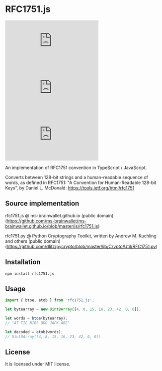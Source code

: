 # RFC1751.js

[![npm](https://img.shields.io/npm/v/rfc1751.js?style=flat-square)](https://www.npmjs.com/package/rfc1751.js)
[![npm bundle size](https://img.shields.io/bundlephobia/min/rfc1751.js?style=flat-square)](https://www.npmjs.com/package/rfc1751.js)
![David](https://img.shields.io/david/mizvyt/rfc1751.js?style=flat-square)

An implementation of RFC1751 convention in TypeScript / JavaScript.

Converts between 128-bit strings and a human-readable
sequence of words, as defined in RFC1751: "A Convention for
Human-Readable 128-bit Keys", by Daniel L. McDonald:
https://tools.ietf.org/html/rfc1751

## Source implementation

rfc1751.js @ ms-brainwallet.github.io (public domain)
(https://github.com/ms-brainwallet/ms-brainwallet.github.io/blob/master/js/rfc1751.js)

rfc1751.py @ Python Cryptography Toolkit, written by Andrew M. Kuchling and others (public domain)
(https://github.com/dlitz/pycrypto/blob/master/lib/Crypto/Util/RFC1751.py)

## Installation

```
npm install rfc1751.js
```

## Usage

``` javascript
import { btoe, etob } from 'rfc1751.js';

let bytearray = new Uint8Array([4, 8, 15, 16, 23, 42, 0, 0]);

let words = btoe(bytearray);
// "AT TIC NIBS ODD JACK ABE"

let decoded = etob(words);
// Uint8Array([4, 8, 15, 16, 23, 42, 0, 0])
```

## License

It is licensed under MIT license.
